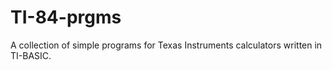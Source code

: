 # TI-84-prgms
A collection of simple programs for Texas Instruments calculators written in TI-BASIC.
